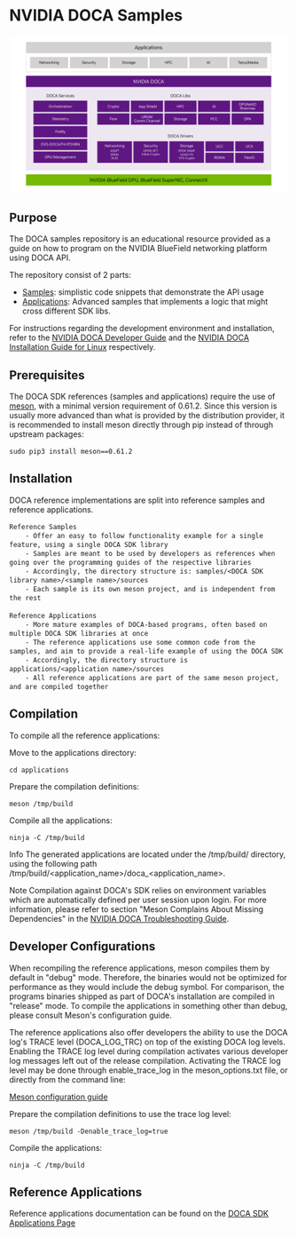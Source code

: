 # NVIDIA DOCA Samples
![DOCA software Stack](doca-software.jpg "DOCA Software Stack")

##  Purpose

The DOCA samples repository is an educational resource provided as a guide on how to program on the NVIDIA BlueField networking platform using DOCA API.

The repository consist of 2 parts:
* [Samples](https://github.com/NVIDIA-DOCA/doca-samples-demo/tree/main/samples):  simplistic code snippets that demonstrate the API usage 
* [Applications](https://github.com/NVIDIA-DOCA/doca-samples-demo/tree/main/applications): Advanced samples that implements a logic that might cross different SDK libs.


For instructions regarding the development environment and installation, refer to the [NVIDIA DOCA Developer Guide](https://docs.nvidia.com/doca/sdk/NVIDIA+DOCA+Developer+Guide) and the [NVIDIA DOCA Installation Guide for Linux](https://docs.nvidia.com/doca/sdk/NVIDIA+DOCA+Installation+Guide+for+Linux) respectively.


##  Prerequisites

The DOCA SDK references (samples and applications) require the use of [meson](https://mesonbuild.com/), with a minimal version requirement of 0.61.2. Since this version is usually more advanced than what is provided by the distribution provider, it is recommended to install meson directly through pip instead of through upstream packages:

    sudo pip3 install meson==0.61.2

##  Installation

DOCA reference implementations are split into reference samples and reference applications.

    Reference Samples
        - Offer an easy to follow functionality example for a single feature, using a single DOCA SDK library
        - Samples are meant to be used by developers as references when going over the programming guides of the respective libraries
        - Accordingly, the directory structure is: samples/<DOCA SDK library name>/<sample name>/sources
        - Each sample is its own meson project, and is independent from the rest
        
    Reference Applications
        - More mature examples of DOCA-based programs, often based on multiple DOCA SDK libraries at once
        - The reference applications use some common code from the samples, and aim to provide a real-life example of using the DOCA SDK
        - Accordingly, the directory structure is applications/<application name>/sources
        - All reference applications are part of the same meson project, and are compiled together

## Compilation

To compile all the reference applications:

Move to the applications directory:

    cd applications


Prepare the compilation definitions:

    meson /tmp/build

Compile all the applications:

    ninja -C /tmp/build

Info
    The generated applications are located under the /tmp/build/ directory, using the following path /tmp/build/<application_name>/doca_<application_name>.

Note
    Compilation against DOCA's SDK relies on environment variables which are automatically defined per user session upon login. For more information, please refer to section "Meson Complains About Missing Dependencies" in the [NVIDIA DOCA Troubleshooting Guide](https://docs.nvidia.com/doca/sdk/NVIDIA+DOCA+Troubleshooting+Guide#src-2957507292_id-.NVIDIADOCATroubleshootingGuidev2.8.0-FailuretoSetHugePages).


## Developer Configurations
When recompiling the reference applications, meson compiles them by default in "debug" mode. Therefore, the binaries would not be optimized for performance as they would include the debug symbol. For comparison, the programs binaries shipped as part of DOCA's installation are compiled in "release" mode. To compile the applications in something other than debug, please consult Meson's configuration guide.

The reference applications also offer developers the ability to use the DOCA log's TRACE level (DOCA_LOG_TRC) on top of the existing DOCA log levels. Enabling the TRACE log level during compilation activates various developer log messages left out of the release compilation. Activating the TRACE log level may be done through enable_trace_log in the meson_options.txt file, or directly from the command line:

[Meson configuration guide](https://mesonbuild.com/)

Prepare the compilation definitions to use the trace log level:

    meson /tmp/build -Denable_trace_log=true


Compile the applications:

    ninja -C /tmp/build


## Reference Applications

Reference applications documentation can be found on the [DOCA SDK Applications Page](https://docs.nvidia.com/doca/sdk/index.html#applications)

